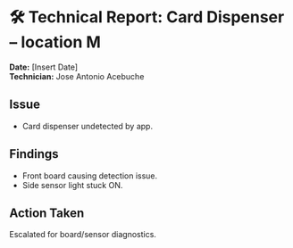# 🛠️ Technical Report: Card Dispenser – location M

**Date:** [Insert Date]  
**Technician:** Jose Antonio Acebuche

## Issue
- Card dispenser undetected by app.

## Findings
- Front board causing detection issue.
- Side sensor light stuck ON.

## Action Taken
Escalated for board/sensor diagnostics.
